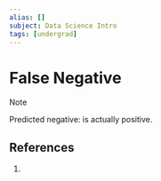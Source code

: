 ```yaml
---
alias: []
subject: Data Science Intro
tags: [undergrad]
---
```

# False Negative

> [!note]
> Predicted negative: is actually positive.

## References
1. 